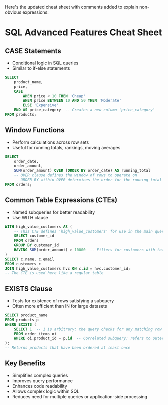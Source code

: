 

Here's the updated cheat sheet with comments added to explain non-obvious expressions:

# SQL Advanced Features Cheat Sheet

## CASE Statements
- Conditional logic in SQL queries
- Similar to if-else statements

```sql
SELECT 
    product_name,
    price,
    CASE 
        WHEN price < 10 THEN 'Cheap'
        WHEN price BETWEEN 10 AND 50 THEN 'Moderate'
        ELSE 'Expensive'
    END AS price_category  -- Creates a new column 'price_category'
FROM products;
```


## Window Functions
- Perform calculations across row sets
- Useful for running totals, rankings, moving averages

```sql
SELECT 
    order_date,
    order_amount,
    SUM(order_amount) OVER (ORDER BY order_date) AS running_total
    -- OVER clause defines the window of rows to operate on
    -- ORDER BY within OVER determines the order for the running total
FROM orders;
```

## Common Table Expressions (CTEs)
- Named subqueries for better readability
- Use WITH clause

```sql
WITH high_value_customers AS (
    -- This CTE defines 'high_value_customers' for use in the main query
    SELECT customer_id
    FROM orders
    GROUP BY customer_id
    HAVING SUM(order_amount) > 10000  -- Filters for customers with total orders > 10000
)
SELECT c.name, c.email
FROM customers c
JOIN high_value_customers hvc ON c.id = hvc.customer_id;
-- The CTE is used here like a regular table
```

## EXISTS Clause
- Tests for existence of rows satisfying a subquery
- Often more efficient than IN for large datasets

```sql
SELECT product_name
FROM products p
WHERE EXISTS (
    SELECT 1  -- 1 is arbitrary; the query checks for any matching row
    FROM order_items oi 
    WHERE oi.product_id = p.id  -- Correlated subquery: refers to outer query
);
-- Returns products that have been ordered at least once
```

## Key Benefits
- Simplifies complex queries
- Improves query performance
- Enhances code readability
- Allows complex logic within SQL
- Reduces need for multiple queries or application-side processing
